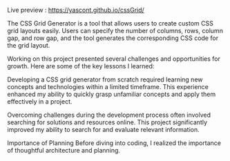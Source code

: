 Live preview :
https://yascont.github.io/cssGrid/


The CSS Grid Generator is a tool that allows users to create custom CSS grid layouts easily. Users can specify the number of columns, rows, column gap, and row gap, and the tool generates the corresponding CSS code for the grid layout.




Working on this project presented several challenges and opportunities for growth. Here are some of the key lessons I learned:

 Developing a CSS grid generator from scratch required learning new concepts and technologies within a limited timeframe. This experience enhanced my ability to quickly grasp unfamiliar concepts and apply them effectively in a project.

 Overcoming challenges during the development process often involved searching for solutions and resources online. This project significantly improved my ability to search for and evaluate relevant information.

Importance of Planning Before diving into coding, I realized the importance of thoughtful architecture and planning.
